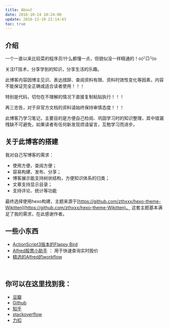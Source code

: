 ```yaml
---
title: About
date: 2016-10-24 10:24:00
update: 2016-12-10 22:14:43
toc: true
---
```


<!-- toc -->

##  介绍

一个一直以来比较菜的程序员!什么都懂一点，但貌似没一样精通的！o(╯□╰)o


关注IT技术，分享学到的知识，分享生活的乐趣。

此博客内容因博主见识、表达措辞、查阅资料有限、资料时效性变化等因素，内容不能保证完全正确或适合读者使用！！！

特别是代码，切勿在不理解的情况下直接复制粘贴执行！！！

再三忠告，对于非官方文档的资料请始终保持审慎态度！！！

此博客乃学习笔记，主要目的是方便自己检阅、巩固学习时的知识整理，其中错漏残缺不可避免，如果读者有任何新发现烦请留言，互勉学习而进步。


## 关于此博客的搭建

我对自己写博客的需求：

- 使用方便，查阅方便；
- 容易构建、发布、分享；
- 博客展示能支持树状结构，方便知识体系的归类；
- 文章支持显示目录；
- 支持评论、统计等功能

最终选择使用hexo构建，主题来源于[https://github.com/zthxxx/hexo-theme-Wikitten](https://github.com/zthxxx/hexo-theme-Wikitten)。
这套主题基本满足了我的需求，在此感谢作者。


## 一些小东西

- [ActionScript3版本的Flappy Bird](https://github.com/shjlone/flappybird)
- [Alfred股票小助手](https://github.com/shjlone/stock-assistant) ： 用于快速查询实时股价
- [精选的Alfred的workflow](https://github.com/shjlone/alfred_workflow)

<br/>

## 你可以在这里找到我：

- [豆瓣](https://www.douban.com/people/alonepig/)
- [Github](https://github.com/shjlone)
- [知乎]()
- [stackoverflow](https://stackoverflow.com/users/1317183/loneqd)
- [力扣](https://leetcode-cn.com/u/loneqd/)

